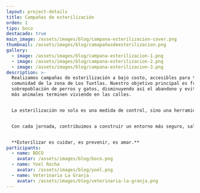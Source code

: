 ```yaml
---
layout: project-details
title: Campañas de esterilización
orden: 1
tipo: boco
destacado: true
main_image: /assets/images/blog/campana-esterilizacion-cover.png
thumbnail: /assets/images/blog/camapañasdeesterilizacion.png
gallery:
  - image: /assets/images/blog/campana-esterilizacion-1.png
  - image: /assets/images/blog/campana-esterilizacion-2.png
  - image: /assets/images/blog/campana-esterilizacion-3.png
description: >-
  Realizamos campañas de esterilización a bajo costo, accesibles para toda la
  comunidad de la zona de Los Tuxtlas. Nuestro objetivo principal es frenar la
  sobrepoblación de perros y gatos, disminuyendo así el abandono y evitando que
  más animales terminen viviendo en las calles.


  La esterilización no solo es una medida de control, sino una herramienta poderosa para mejorar la calidad de vida de las mascotas y sus familias. Ayuda a prevenir enfermedades graves como el cáncer reproductivo, mejora el comportamiento y reduce el riesgo de peleas o fugas.


  Con cada jornada, contribuimos a construir un entorno más seguro, saludable y responsable para todos.


  **Esterilizar es cuidar, es prevenir, es amar.**
participants:
  - name: BOCO
    avatar: /assets/images/blog/boco.png
  - name: Yoel Rocha
    avatar: /assets/images/blog/yoel.png
  - name: Veterinaria La Granja
    avatar: /assets/images/blog/veterinaria-la-granja.png
---
```


